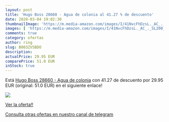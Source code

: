 ```yaml
---
layout: post
title: 'Hugo Boss 28660 - Agua de colonia al 41.27 % de descuento'
date: 2020-03-04 19:02:30
thumbnailImage: 'https://m.media-amazon.com/images/I/41NvcFhDzsL._AC_._SL200_.jpg'
images: [ 'https://m.media-amazon.com/images/I/41NvcFhDzsL._AC_._SL200_.jpg' ]
comments: true
category: ofertas
author: ring
slug: B003ZVSBDO
description:
actualPrice: 29.95 EUR
comparePrice: 51.0 EUR
inStock: true
---
```


Está [Hugo Boss 28660 - Agua de colonia](https://www.amazon.com/dp/B003ZVSBDO/?tag=redken08-20) con 41.27 de descuento por 29.95 EUR (original: 51.0 EUR) en el siguiente enlace!

[![](https://m.media-amazon.com/images/I/41NvcFhDzsL._AC_._SL200_.jpg)](https://www.amazon.com/dp/B003ZVSBDO/?tag=redken08-20)

[Ver la oferta!!](https://www.amazon.com/dp/B003ZVSBDO/?tag=redken08-20)

[Consulta otras ofertas en nuestro canal de telegram](https://t.me/s/ofertas25)
